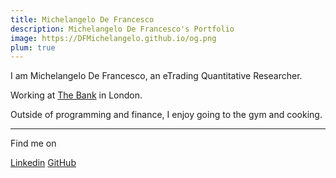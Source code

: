 ```yaml
---
title: Michelangelo De Francesco
description: Michelangelo De Francesco's Portfolio
image: https://DFMichelangelo.github.io/og.png
plum: true
---
```


I am Michelangelo De Francesco, an eTrading Quantitative Researcher.

Working at [<span i-mdi:bank-outline/> The Bank](https://nuxtlabs.com/) in London.<br>


Outside of programming and finance, I enjoy going to the gym and cooking.

<div flex-auto />

***

Find me on

<p flex="~ gap-3 wrap" class="mt--2!">
    <a href="https://www.linkedin.com/in/dfmichelangelo/" target="_blank"><span op75 i-simple-icons-linkedin /> Linkedin</a>
  <a href="https://github.com/dfmichelangelo" target="_blank"><span op75 i-simple-icons-github /> GitHub</a>
</p>
